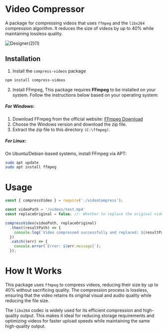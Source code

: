 # Video Compressor
A package for compressing videos that uses `ffmpeg` and the `libx264` compression algorithm. It reduces the size of videos by up to 40% while maintaining lossless quality.

![Designer(2)(1)](https://github.com/user-attachments/assets/57fa40aa-2548-4277-999d-5507e2e9c4c3)

## Installation
1. Install the ```compress-videos``` package

```bash
npm install compress-videos
```
2. Install FFmpeg, This package requires **FFmpeg** to be installed on your system. Follow the instructions below based on your operating system:

##### For Windows:
1. Download FFmpeg from the official website: [FFmpeg Download](https://ffmpeg.org/download.html)
2. Choose the Windows version and download the zip file.
3. Extract the zip file to this directory ```(C:\ffmpeg)```.

##### For Linux:
On Ubuntu/Debian-based systems, install FFmpeg via APT:

```bash
sudo apt update
sudo apt install ffmpeg
```

# Usage

```js
const { compressVideo } = require('./videoCompress');

const videoPath = '/videos/test.mp4'
const replaceOriginal = false; //- Whether to replace the original video with the compressed one.

compressVideo(videoPath, replaceOriginal)
  .then((resultPath) => {
    console.log(`Video compressed successfully and replaced: ${resultPath}`);
  })
  .catch((err) => {
    console.error(`Error: ${err.message}`);
  });

```

# How It Works
This package uses `ffmpeg` to compress videos, reducing their size by up to 40% without sacrificing quality. The compression process is lossless, ensuring that the video retains its original visual and audio quality while reducing the file size.


The `libx264` codec is widely used for its efficient compression and high-quality output. This makes it ideal for reducing storage requirements and optimizing videos for faster upload speeds while maintaining the same high-quality output.
